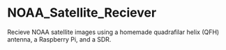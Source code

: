 # NOAA_Satellite_Reciever
Recieve NOAA satellite images using a homemade quadrafilar helix (QFH) antenna, a Raspberry Pi, and a SDR.
